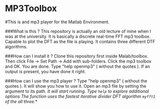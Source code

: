 # MP3Toolbox

#This is and mp3 player for the Matlab Environment.

###What is this ?
This repository is actually an old lecture of mine when I was at the university.
It is basically a discrete real-time FFT mp3 toolbox. Capable to plot the DFT
as the file is playing. It contains three different DTF algorithms.
   
###How can I install it ?
Clone this repository first inside Malab/toolbox.
Then click File -> Set Path -> Add with sub-folders.
Click the mp3 toolbox and OK. You are done.
Type "help openmp3" ( without the quotes ).
If an output is present, you have done it right.
   
###How can I use the mp3 player ?
Type "help openmp3" ( without the quotes ).
It will show you how to use it.
Open an mp3 file by setting the argument to its path.
*It will start running. Type `help` to explore additional options
The function uses the fastest iterative divider DFT algorithm `myfft1` of the all three.**
